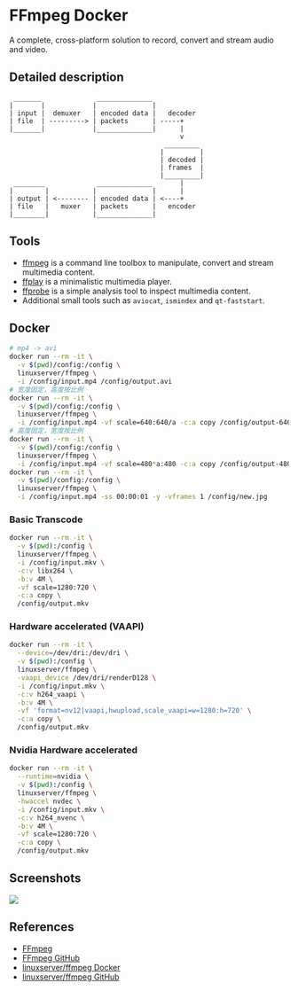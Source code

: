 # FFmpeg Docker

A complete, cross-platform solution to record, convert and stream audio and video.

## Detailed description
```
 _______              ______________
|       |            |              |
| input |  demuxer   | encoded data |   decoder
| file  | ---------> | packets      | -----+
|_______|            |______________|      |
                                           v
                                       _________
                                      |         |
                                      | decoded |
                                      | frames  |
                                      |_________|
 ________             ______________       |
|        |           |              |      |
| output | <-------- | encoded data | <----+
| file   |   muxer   | packets      |   encoder
|________|           |______________|

```

## Tools
* [ffmpeg](https://ffmpeg.org/ffmpeg.html) is a command line toolbox to manipulate, convert and stream multimedia content.
* [ffplay](https://ffmpeg.org/ffplay.html) is a minimalistic multimedia player.
* [ffprobe](https://ffmpeg.org/ffprobe.html) is a simple analysis tool to inspect multimedia content.
* Additional small tools such as `aviocat`, `ismindex` and `qt-faststart`.

## Docker
```sh
# mp4 -> avi
docker run --rm -it \
  -v $(pwd)/config:/config \
  linuxserver/ffmpeg \
  -i /config/input.mp4 /config/output.avi
# 宽度固定，高度按比例
docker run --rm -it \
  -v $(pwd)/config:/config \
  linuxserver/ffmpeg \
  -i /config/input.mp4 -vf scale=640:640/a -c:a copy /config/output-640.mp4
# 高度固定，宽度按比例
docker run --rm -it \
  -v $(pwd)/config:/config \
  linuxserver/ffmpeg \
  -i /config/input.mp4 -vf scale=480*a:480 -c:a copy /config/output-480.mp4
docker run --rm -it \
  -v $(pwd)/config:/config \
  linuxserver/ffmpeg \
  -i /config/input.mp4 -ss 00:00:01 -y -vframes 1 /config/new.jpg
```

### Basic Transcode
```sh
docker run --rm -it \
  -v $(pwd):/config \
  linuxserver/ffmpeg \
  -i /config/input.mkv \
  -c:v libx264 \
  -b:v 4M \
  -vf scale=1280:720 \
  -c:a copy \
  /config/output.mkv
```

### Hardware accelerated (VAAPI)
```sh
docker run --rm -it \
  --device=/dev/dri:/dev/dri \
  -v $(pwd):/config \
  linuxserver/ffmpeg \
  -vaapi_device /dev/dri/renderD128 \
  -i /config/input.mkv \
  -c:v h264_vaapi \
  -b:v 4M \
  -vf 'format=nv12|vaapi,hwupload,scale_vaapi=w=1280:h=720' \
  -c:a copy \
  /config/output.mkv
```

### Nvidia Hardware accelerated
```sh
docker run --rm -it \
  --runtime=nvidia \
  -v $(pwd):/config \
  linuxserver/ffmpeg \
  -hwaccel nvdec \
  -i /config/input.mkv \
  -c:v h264_nvenc \
  -b:v 4M \
  -vf scale=1280:720 \
  -c:a copy \
  /config/output.mkv
```

## Screenshots
![](https://ffmpeg.org/pipermail/ffmpeg-user/attachments/20150223/498ab7be/attachment.png)

## References
- [FFmpeg](https://ffmpeg.org/)
- [FFmpeg GitHub](https://github.com/FFmpeg/FFmpeg)
- [linuxserver/ffmpeg Docker](https://hub.docker.com/r/linuxserver/ffmpeg)
- [linuxserver/ffmpeg GitHub](https://github.com/linuxserver/docker-ffmpeg)
